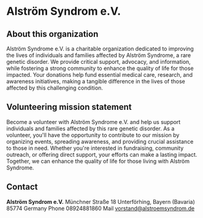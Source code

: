 # Alström Syndrom e.V.

## About this organization

Alström Syndrome e.V. is a charitable organization dedicated to improving the lives of individuals and families affected by Alström Syndrome, a rare genetic disorder. We provide critical support, advocacy, and information, while fostering a strong community to enhance the quality of life for those impacted. Your donations help fund essential medical care, research, and awareness initiatives, making a tangible difference in the lives of those affected by this challenging condition.

## Volunteering mission statement

Become a volunteer with Alström Syndrome e.V. and help us support individuals and families affected by this rare genetic disorder. As a volunteer, you'll have the opportunity to contribute to our mission by organizing events, spreading awareness, and providing crucial assistance to those in need. Whether you're interested in fundraising, community outreach, or offering direct support, your efforts can make a lasting impact. Together, we can enhance the quality of life for those living with Alström Syndrome.

## Contact

**Alström Syndrom e.V.**
Münchner Straße 18
Unterförhing, Bayern (Bavaria) 85774
Germany
Phone 08924881860
Mail vorstand@alstroemsyndrom.de
